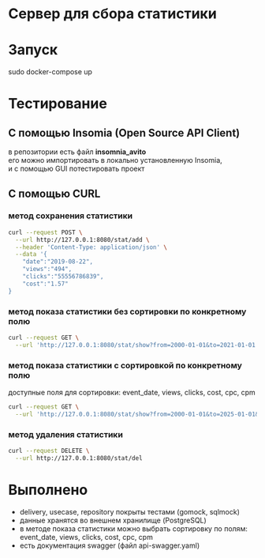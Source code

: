# **Сервер для сбора статистики** 
# Запуск   
sudo docker-compose up  
# Тестирование  
## С помощью Insomia (Open Source API Client)  
в репозитории есть файл **insomnia_avito**  
его можно импортировать в локально установленную Insomia,  
и с помощью GUI потестировать проект  

## С помощью CURL  
### метод сохранения статистики  
```bash
curl --request POST \
  --url http://127.0.0.1:8080/stat/add \
  --header 'Content-Type: application/json' \
  --data '{
	"date":"2019-08-22",
	"views":"494",
	"clicks":"55556786839",
	"cost":"1.57"
}
```
### метод показа статистики без сортировки по конкретному полю  
```bash
curl --request GET \
  --url 'http://127.0.0.1:8080/stat/show?from=2000-01-01&to=2021-01-01'
```
### метод показа статистики с сортировкой по конкретному полю  
доступные поля для сортировки: event_date, views, clicks, cost, cpc, cpm  
```bash
curl --request GET \
  --url 'http://127.0.0.1:8080/stat/show?from=2000-01-01&to=2025-01-01&sort=clicks'
```
### метод удаления статистики  
```bash
curl --request DELETE \
  --url http://127.0.0.1:8080/stat/del
```

# Выполнено  
- delivery, usecase, repository покрыты тестами (gomock, sqlmock)
- данные хранятся во внешнем хранилище (PostgreSQL)  
- в методе показа статистики можно выбрать сортировку по полям: 
event_date, views, clicks, cost, cpc, cpm    
- есть документация swagger (файл api-swagger.yaml)  